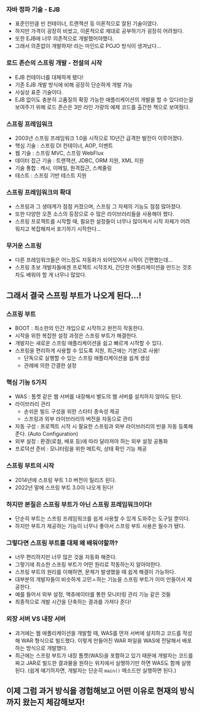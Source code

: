 ### 자바 정파 기술 - EJB

- 표준인만큼 빈 컨테이너, 트랜잭션 등 이론적으로 잘된 기술이였다.
- 하지만 가격이 굉장히 비쌌고, 이론적으로 제대로 공부하기가 굉장히 어려웠다.
- 또한 EJB에 너무 의존적으로 개발했어야했다.
- 그래서 의존없이 개발하자! 라는 마인드로 POJO 방식이 생겨났다…

### 로드 존슨의 스프링 개발 - 전설의 시작

- EJB 컨테이너를 대체하게 됐다!
- 기존 EJB 개발 방식에 비해 굉장히 단순하게 개발 가능
- 사실상 표준 기술이다.
- EJB 없이도 충분히 고품질의 확장 가능한 애플리케이션의 개발을 할 수 있다라는걸 보여주기 위해 로드 존슨은 3만 라인 가량의 예제 코드를 출간한 책으로 보여줬다.

### 스프링 프레임워크

- 2003년 스프링 프레임워크 1.0을 시작으로 10년간 급격한 발전이 이루어졌다.
- 핵심 기술 : 스프링 DI 컨테이너, AOP, 이벤트
- 웹 기술 : 스프링 MVC, 스프링 WebFlux
- 데이터 접근 기술 : 트랜잭션, JDBC, ORM 지원, XML 지원
- 기술 통합 : 캐시, 이메일, 원격접근, 스케줄링
- 테스트 : 스프링 기반 테스트 지원

### 스프링 프레임워크의 확대

- 스프링과 그 생태계가 점점 커졌으며, 스프링 그 자체의 기능도 점점 많아졌다.
- 또한 다양한 오픈 소스의 등장으로 수 많은 라이브러리들을 사용해야 했다.
- 스프링 프로젝트를 시작할 때, 필요한 설정들이 너무나 많아져서 시작 자체가 어려워지고 복잡해져서 포기하기 시작한다…

### 무거운 스프링

- 다른 프레임워크들은 어느정도 자동화가 되어있어서 시작이 간편했는데…
- 스프링 초보 개발자들에겐 프로젝트 시작조차, 간단한 어플리케이션을 만드는 것조차도 배워야 할 게 너무나 많았다.

## 그래서 결국 스프링 부트가 나오게 된다…!

### 스프링 부트

- BOOT : 최소한의 인간 개입으로 시작하고 완전히 작동한다.
- 시작을 위한 복잡한 설정 과정은 스프링 부트가 해결한다.
- 개발자는 새로운 스프링 애플리케이션을 쉽고 빠르게 시작할 수 있다.
- 스프링을 편리하게 사용할 수 있도록 지원, 최근에는 기본으로 사용!
    - 단독으로 실행할 수 있는 스프링 애플리케이션을 쉽게 생성
    - 관례에 의한 간결한 설정

### 핵심 기능 5가지

- WAS : 톰켓 같은 웹 서버를 내장해서 별도의 웹 서버를 설치하지 않아도 된다.
- 라이브러리 관리
    - 손쉬운 빌드 구성을 위한 스타터 종속성 제공
    - 스프링과 외부 라이브러리의 버전을 자동으로 관리
- 자동 구성 : 프로젝트 시작 시 필요한 스프링과 외부 라이브러리의 빈을 자동 등록해준다.
  (Auto Configuration)
- 외부 설정 : 환경(로컬, 배포 등)에 따라 달라져야 하는 외부 설정 공통화
- 프로덕션 준비 : 모니터링을 위한 메트릭, 상태 확인 기능 제공

### 스프링 부트의 시작

- 2014년에 스프링 부트 1.0 버전이 릴리즈 된다.
- 2022년 말에 스프링 부트 3.0이 나오게 된다!

### 하지만 본질은 스프링 부트가 아닌 스프링 프레임워크이다!

- 단순히 부트는 스프링 프레임워크를 쉽게 사용할 수 있게 도와주는 도구일 뿐이다.
- 하지만 부트가 제공하는 기능이 너무나 좋아서 스프링 부트 사용은 필수가 됐다.

### 그렇다면 스프링 부트를 대체 왜 배워야할까?

- 너무 편리하지만 너무 많은 것을 자동화 해준다.
- 그렇기에 최소한 스프링 부트가 어떤 원리로 작동하는지 알아야한다.
- 스프링 부트의 원리를 이해하면, 문제가 발생했을 때 쉽게 해결이 가능하다.
- 대부분의 개발자들이 비슷하게 고민ㅅ하는 기능을 스프링 부트가 이미 만들어서 제공한다.
- 예를 들어서 외부 설정, 액츄에이터를 통한 모니터링 관리 기능 같은 것들
- 최종적으로 개발 시간을 단축하는 결과를 가져다 준다!

### 외장 서버 VS 내장 서버

- 과거에는 웹 애플리케이션을 개발할 때, WAS를 먼저 서버에 설치하고 코드를 작성해 WAR 형식으로 빌드했다. 이렇게 만들어진 WAR 파일을 WAS에 전달해서 배포하는 방식으로 개발했다.
- 최근에는 스프링 부트가 내장 톰켓(WAS)을 포함하고 있기 때문에 개발자는 코드를 짜고 JAR로 빌드한 결과물을 원하는 위치에서 실행하기만 하면 WAS도 함께 실행된다.
  (쉽게 얘기하자면, 개발자는 단순히 `main()` 메소드만 실행하면 된다.)

## 이제 그럼 과거 방식을 경험해보고 어떤 이유로 현재의 방식까지 왔는지 체감해보자!